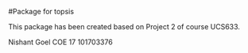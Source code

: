 #Package for topsis

This package has been created based on Project 2 of course UCS633.

Nishant Goel COE 17 101703376
